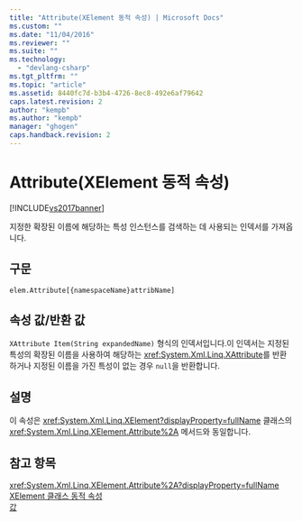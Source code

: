 ```yaml
---
title: "Attribute(XElement 동적 속성) | Microsoft Docs"
ms.custom: ""
ms.date: "11/04/2016"
ms.reviewer: ""
ms.suite: ""
ms.technology: 
  - "devlang-csharp"
ms.tgt_pltfrm: ""
ms.topic: "article"
ms.assetid: 8440fc7d-b3b4-4726-8ec8-492e6af79642
caps.latest.revision: 2
author: "kempb"
ms.author: "kempb"
manager: "ghogen"
caps.handback.revision: 2
---
```

# Attribute(XElement 동적 속성)
[!INCLUDE[vs2017banner](../code-quality/includes/vs2017banner.md)]

지정한 확장된 이름에 해당하는 특성 인스턴스를 검색하는 데 사용되는 인덱서를 가져옵니다.  
  
## 구문  
  
```  
elem.Attribute[{namespaceName}attribName]  
```  
  
## 속성 값\/반환 값  
 `XAttribute Item(String expandedName)` 형식의 인덱서입니다.이 인덱서는 지정된 특성의 확장된 이름을 사용하여 해당하는 <xref:System.Xml.Linq.XAttribute>를 반환하거나 지정된 이름을 가진 특성이 없는 경우 `null`을 반환합니다.  
  
## 설명  
 이 속성은 <xref:System.Xml.Linq.XElement?displayProperty=fullName> 클래스의 <xref:System.Xml.Linq.XElement.Attribute%2A> 메서드와 동일합니다.  
  
## 참고 항목  
 <xref:System.Xml.Linq.XElement.Attribute%2A?displayProperty=fullName>   
 [XElement 클래스 동적 속성](../designers/xelement-class-dynamic-properties.md)   
 [값](../designers/value-xattribute-dynamic-property.md)
